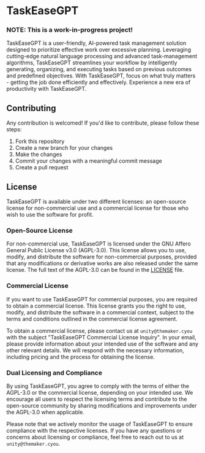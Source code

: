 # TaskEaseGPT

### NOTE: This is a work-in-progress project!

TaskEaseGPT is a user-friendly, AI-powered task management solution designed to prioritize effective work over excessive
planning. Leveraging cutting-edge natural language processing and advanced task-management algorithms, TaskEaseGPT
streamlines your workflow by intelligently generating, organizing, and executing tasks based on previous outcomes and
predefined objectives. With TaskEaseGPT, focus on what truly matters - getting the job done efficiently and effectively.
Experience a new era of productivity with TaskEaseGPT.

## Contributing
Any contribution is welcomed! If you'd like to contribute, please follow these steps:

1. Fork this repository
2. Create a new branch for your changes
3. Make the changes
4. Commit your changes with a meaningful commit message
5. Create a pull request

## License

TaskEaseGPT is available under two different licenses: an open-source license for non-commercial use and a commercial license for those who wish to use the software for profit.
### Open-Source License

For non-commercial use, TaskEaseGPT is licensed under the GNU Affero General Public License v3.0 (AGPL-3.0). This license allows you to use, modify, and distribute the software for non-commercial purposes, provided that any modifications or derivative works are also released under the same license. The full text of the AGPL-3.0 can be found in the [LICENSE](./LICENSE) file.

### Commercial License

If you want to use TaskEaseGPT for commercial purposes, you are required to obtain a commercial license. This license grants you the right to use, modify, and distribute the software in a commercial context, subject to the terms and conditions outlined in the commercial license agreement.

To obtain a commercial license, please contact us at `unity@themaker.cyou` with the subject "TaskEaseGPT Commercial License Inquiry". In your email, please provide information about your intended use of the software and any other relevant details. We will respond with the necessary information, including pricing and the process for obtaining the license.

### Dual Licensing and Compliance

By using TaskEaseGPT, you agree to comply with the terms of either the AGPL-3.0 or the commercial license, depending on your intended use. We encourage all users to respect the licensing terms and contribute to the open-source community by sharing modifications and improvements under the AGPL-3.0 when applicable.

Please note that we actively monitor the usage of TaskEaseGPT to ensure compliance with the respective licenses. If you have any questions or concerns about licensing or compliance, feel free to reach out to us at `unity@themaker.cyou`.

